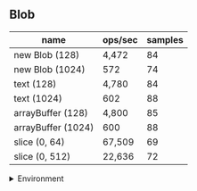 ## Blob

|name|ops/sec|samples|
|-|-|-|
|new Blob (128)|4,472|84|
|new Blob (1024)|572|74|
|text (128)|4,780|84|
|text (1024)|602|88|
|arrayBuffer (128)|4,800|85|
|arrayBuffer (1024)|600|88|
|slice (0, 64)|67,509|69|
|slice (0, 512)|22,636|72|


<details>
<summary>Environment</summary>

* __Machine:__ linux x64 | 4 vCPUs | 7.6GB Mem
* __Run:__ Mon Nov 06 2023 15:31:08 GMT+0000 (Coordinated Universal Time)
</details>

<!--
{"environment":{"platform":"linux","arch":"x64","cpus":4,"totalMemory":7.6085662841796875},"benchmarks":[{"name":"new Blob (128)","opsSec":4471.904029172169,"samples":3},{"name":"new Blob (1024)","opsSec":571.9311408715179,"samples":2},{"name":"text (128)","opsSec":4779.626883056961,"samples":5},{"name":"text (1024)","opsSec":601.6007218423581,"samples":3},{"name":"arrayBuffer (128)","opsSec":4800.047477246732,"samples":4},{"name":"arrayBuffer (1024)","opsSec":600.0230885497245,"samples":2},{"name":"slice (0, 64)","opsSec":67508.64076009643,"samples":3},{"name":"slice (0, 512)","opsSec":22636.39914219861,"samples":3}]}-->
